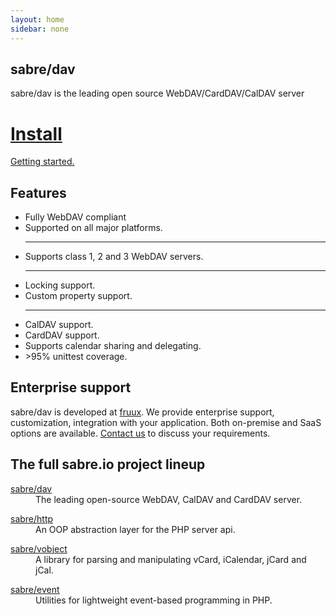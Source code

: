```yaml
---
layout: home
sidebar: none
---
```

<section class="hero">
<h1>sabre/dav</h1>

<p>
sabre/dav is the leading open source WebDAV/CardDAV/CalDAV server
</p>

</section>
<div class="circle">
    <a href="{{ site.url }}/dav/install">
        <i class="fa fa-rocket"></i>
        <h1>Install</h1>
    </a>
    <p>
        <a href="{{ site.url }}/dav/gettingstarted">Getting started.</a>
    </p>
</div>

<section class="features-box">
    <h1>Features</h1>
    <ul>
        <li>
            <i class="fa fa-rocket"></i>
            Fully WebDAV compliant
        </li>
        <li>
            <i class="fa fa-coffee"></i>
            Supported on all major platforms.
        </li>
        <hr>
        <li>
            <i class="fa fa-sitemap"></i>
            Supports class 1, 2 and 3 WebDAV servers.
        </li>
        <hr>
        <li>
            <i class="fa fa-lock"></i>
            Locking support.
        </li>
        <li>
            <i class="fa fa-home"></i>
            Custom property support.
        </li>
        <hr>
        <li>
            <i class="fa fa-calendar"></i>
            CalDAV support.
        </li>
        <li>
            <i class="fa fa-book"></i>
            CardDAV support.
        </li>
        <li>
            <i class="fa fa-share"></i>
            Supports calendar sharing and delegating.
        </li>
        <li>
            <i class="fa fa-check"></i>
            &gt;95% unittest coverage.
        </li>
    </ul>
</section>

<section class="enterprise-box">
    <h1>Enterprise support</h1>
    <p>
      sabre/dav is developed at <a href="https://fruux.com/">fruux</a>.
      We provide enterprise support, customization, integration with your
      application. Both on-premise and SaaS options are available.
      <a href="/contact">Contact us</a> to discuss your requirements.
    </p>
</section>

<section class="project-box">

<h1>The full sabre.io project lineup</h1>

<dl>
    <dt><a href="/dav">sabre/dav</a></dt>
    <dd>The leading open-source WebDAV, CalDAV and CardDAV server.</dd>
</dl>
<dl>
    <dt><a href="/http">sabre/http</a></dt>
    <dd>An OOP abstraction layer for the PHP server api.</dd>
</dl>
<dl>
    <dt><a href="/vobject">sabre/vobject</a></dt>
    <dd>A library for parsing and manipulating vCard, iCalendar, jCard and jCal.</dd>
</dl>
<dl>
    <dt><a href="/event">sabre/event</a></dt>
    <dd>Utilities for lightweight event-based programming in PHP.</dd>
</dl>

</section>
